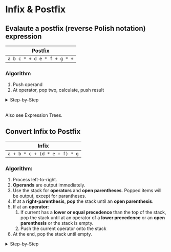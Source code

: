 # Infix & Postfix

## Evalaute a postfix (reverse Polish notation) expression

| Postfix                     |
| --------------------------- |
| `a b c * + d e * f + g * +` |

### Algorithm

1. Push operand
2. At operator, pop two, calculate, push result

<details>
<summary>Step-by-Step</summary>

Note: xy = x * y

| Step | Cursor | Algorithm Step | Stack          |
| ---- | ------ | -------------- | -------------- |
| 1    | a      | 1              | a              |
| 2    | b      | 1              | a b            |
| 3    | c      | 1              | a b c          |
| 4    | *      | 2              | a bc           |
| 5    | +      | 2              | a+bc           |
| 6    | d      | 1              | a+bc d         |
| 7    | e      | 1              | a+bc d e       |
| 8    | *      | 2              | a+bc de        |
| 9    | f      | 1              | a+bc de f      |
| 10   | +      | 2              | a+bc de+f      |
| 11   | g      | 1              | a+bc de+f g    |
| 12   | *      | 2              | a+bc (de+f)g   |
| 13   | +      | 2              | (a+bc)+(de+f)g |
</details>
<br>

Also see Expression Trees.

## Convert Infix to Postfix

| Infix                         |
| ----------------------------- |
| `a + b * c + (d * e + f) * g` |

### Algorithm:

1. Process left-to-right.
2. **Operands** are output immediately.
3. Use the stack for **operators** and **open parentheses**. Popped items will be output, except for parantheses.
4. If at a **right-parenthesis**, **pop** the stack until an **open parenthesis**.
5. If at an **operator**:
    1. If current has a **lower or equal precedence** than the top of the stack, pop the stack until at an operator of a **lower precedence** or an **open parenthesis** or the stack is empty.
    2. Push the current operator onto the stack
6. At the end, pop the stack until empty.

<details>
<summary>Step-by-Step</summary>
| Step | Cursor | Algorithm Step | Output                    | Stack |
| ---- | ------ | -------------- | ------------------------- | ----- |
| 1    | a      | 2              | a                         |       |
| 2    | +      | 3              | a                         | +     |
| 3    | b      | 2              | a b                       | +     |
| 4    | *      | 5              | a b                       | + *   |
| 5    | c      | 2              | a b c                     | + *   |
| 6    | +      | 5-1, 5-2       | a b c * +                 | +     |
| 7    | (      | 3              | a b c * +                 | + (   |
| 8    | d      | 2              | a b c * + d               | + (   |
| 9    | *      | 5-2            | a b c * + d               | + ( * |
| 10   | e      | 2              | a b c * + d e             | + ( * |
| 11   | +      | 5-1, 5-2       | a b c * + d e *           | + ( + |
| 12   | f      | 2              | a b c * + d e * f         | + ( + |
| 13   | )      | 4              | a b c * + d e * f +       | +     |
| 14   | *      | 5              | a b c * + d e * f +       | + *   |
| 15   | g      | 2              | a b c * + d e * f + g     | + *   |
| 16   | _      | 6              | a b c * + d e * f + g * + |       |
</details>